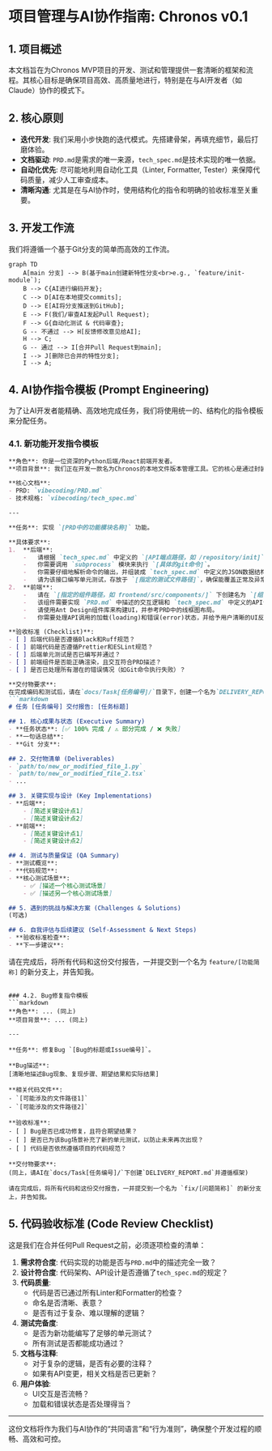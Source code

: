 # 项目管理与AI协作指南: Chronos v0.1

## 1. 项目概述
本文档旨在为Chronos MVP项目的开发、测试和管理提供一套清晰的框架和流程。其核心目标是确保项目高效、高质量地进行，特别是在与AI开发者（如Claude）协作的模式下。

## 2. 核心原则
- **迭代开发**: 我们采用小步快跑的迭代模式。先搭建骨架，再填充细节，最后打磨体验。
- **文档驱动**: `PRD.md`是需求的唯一来源，`tech_spec.md`是技术实现的唯一依据。
- **自动化优先**: 尽可能地利用自动化工具（Linter, Formatter, Tester）来保障代码质量，减少人工审查成本。
- **清晰沟通**: 尤其是在与AI协作时，使用结构化的指令和明确的验收标准至关重要。

## 3. 开发工作流
我们将遵循一个基于Git分支的简单而高效的工作流。

```mermaid
graph TD
    A[main 分支] --> B(基于main创建新特性分支<br>e.g., `feature/init-module`);
    B --> C{AI进行编码开发};
    C --> D[AI在本地提交commits];
    D --> E[AI将分支推送到GitHub];
    E --> F(我们/审查AI发起Pull Request);
    F --> G{自动化测试 & 代码审查};
    G -- 不通过 --> H[反馈修改意见给AI];
    H --> C;
    G -- 通过 --> I[合并Pull Request到main];
    I --> J[删除已合并的特性分支];
    I --> A;
```

## 4. AI协作指令模板 (Prompt Engineering)

为了让AI开发者能精确、高效地完成任务，我们将使用统一的、结构化的指令模板来分配任务。

### 4.1. 新功能开发指令模板

```markdown
**角色**: 你是一位资深的Python后端/React前端开发者。
**项目背景**: 我们正在开发一款名为Chronos的本地文件版本管理工具。它的核心是通过封装Git命令行，为用户提供图形化界面。项目技术栈为[Python/FastAPI | React/Tauri]。

**核心文档**:
- PRD: `vibecoding/PRD.md`
- 技术规格: `vibecoding/tech_spec.md`

---

**任务**: 实现 `[PRD中的功能模块名称]` 功能。

**具体要求**:
1.  **后端**:
    -   请根据 `tech_spec.md` 中定义的 `[API端点路径，如 /repository/init]` 接口，在 `[指定的文件路径，如 backend/main.py]` 中完成其逻辑实现。
    -   你需要调用 `subprocess` 模块来执行 `[具体的git命令]`。
    -   你需要仔细地解析命令的输出，并组装成 `tech_spec.md` 中定义的JSON数据结构返回。
    -   请为该接口编写单元测试，存放于 `[指定的测试文件路径]`，确保能覆盖正常及异常的返回情况。
2.  **前端**:
    -   请在 `[指定的组件路径，如 frontend/src/components/]` 下创建名为 `[组件名].tsx` 的React组件。
    -   该组件需要实现 `PRD.md` 中描述的交互逻辑和 `tech_spec.md` 中定义的API调用。
    -   请使用Ant Design组件库来构建UI，并参考PRD中的线框图布局。
    -   你需要处理API调用的加载(loading)和错误(error)状态，并给予用户清晰的UI反馈。

**验收标准 (Checklist)**:
- [ ] 后端代码是否遵循Black和Ruff规范？
- [ ] 前端代码是否遵循Prettier和ESLint规范？
- [ ] 后端单元测试是否已编写并通过？
- [ ] 前端组件是否能正确渲染，且交互符合PRD描述？
- [ ] 是否已处理所有潜在的错误情况（如Git命令执行失败）？

**交付物要求**:
在完成编码和测试后，请在`docs/Task[任务编号]/`目录下，创建一个名为`DELIVERY_REPORT.md`的交付报告。报告必须严格遵循以下Markdown框架：
```markdown
# 任务 [任务编号] 交付报告: [任务标题]

## 1. 核心成果与状态 (Executive Summary)
- **任务状态**: [✅ 100% 完成 / ⚠️ 部分完成 / ❌ 失败]
- **一句话总结**: 
- **Git 分支**: 

## 2. 交付物清单 (Deliverables)
- `path/to/new_or_modified_file_1.py`
- `path/to/new_or_modified_file_2.tsx`
- ...

## 3. 关键实现与设计 (Key Implementations)
- **后端**: 
    - [简述关键设计点1]
    - [简述关键设计点2]
- **前端**:
    - [简述关键设计点1]
    - [简述关键设计点2]

## 4. 测试与质量保证 (QA Summary)
- **测试概览**: 
- **代码规范**: 
- **核心测试场景**: 
    - ✅ [描述一个核心测试场景]
    - ✅ [描述另一个核心测试场景]

## 5. 遇到的挑战与解决方案 (Challenges & Solutions)
(可选)

## 6. 自我评估与后续建议 (Self-Assessment & Next Steps)
- **验收标准检查**: 
- **下一步建议**: 
```

请在完成后，将所有代码和这份交付报告，一并提交到一个名为 `feature/[功能简称]` 的新分支上，并告知我。
```

### 4.2. Bug修复指令模板
```markdown
**角色**: ... (同上)
**项目背景**: ... (同上)

---

**任务**: 修复Bug `[Bug的标题或Issue编号]`。

**Bug描述**:
[清晰地描述Bug现象、复现步骤、期望结果和实际结果]

**相关代码文件**:
- `[可能涉及的文件路径1]`
- `[可能涉及的文件路径2]`

**验收标准**:
- [ ] Bug是否已成功修复，且符合期望结果？
- [ ] 是否已为该Bug场景补充了新的单元测试，以防止未来再次出现？
- [ ] 代码是否依然遵循项目的代码规范？

**交付物要求**:
(同上，请AI在`docs/Task[任务编号]/`下创建`DELIVERY_REPORT.md`并遵循框架)

请在完成后，将所有代码和这份交付报告，一并提交到一个名为 `fix/[问题简称]` 的新分支上，并告知我。
```

## 5. 代码验收标准 (Code Review Checklist)
这是我们在合并任何Pull Request之前，必须逐项检查的清单：
1.  **需求符合度**: 代码实现的功能是否与`PRD.md`中的描述完全一致？
2.  **设计符合度**: 代码架构、API设计是否遵循了`tech_spec.md`的规定？
3.  **代码质量**:
    - 代码是否已通过所有Linter和Formatter的检查？
    - 命名是否清晰、表意？
    - 是否有过于复杂、难以理解的逻辑？
4.  **测试完备度**:
    - 是否为新功能编写了足够的单元测试？
    - 所有测试是否都能成功通过？
5.  **文档与注释**:
    - 对于复杂的逻辑，是否有必要的注释？
    - 如果有API变更，相关文档是否已更新？
6.  **用户体验**:
    - UI交互是否流畅？
    - 加载和错误状态是否处理得当？

---

这份文档将作为我们与AI协作的“共同语言”和“行为准则”，确保整个开发过程的顺畅、高效和可控。
